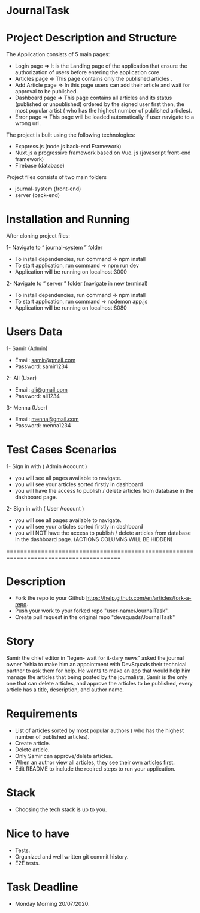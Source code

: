 # JournalTask



# Project Description and Structure

The Application consists of 5 main pages:

- Login page => It is the Landing page of the application that ensure the authorization of users before entering the application core.
- Articles page => This page contains only the published articles .
- Add Article page => In this page users can add their article and wait for approval to be published.
- Dashboard page => This page contains all articles and its status (published or unpublished) ordered by the signed user first then, the most popular artist ( who has the highest number of published articles).
- Error page => This page will be loaded automatically if user navigate to a wrong url .


The project is built using the following technologies:

- Exppress.js (node.js back-end Framework) 
- Nuxt.js a progressive framework based on Vue. js (javascript front-end framework)
- Firebase (database)

Project files consists of two main folders 

- journal-system (front-end)
- server (back-end)

# Installation and Running

After cloning project files:

1- Navigate to  “ journal-system ” folder 

- To install dependencies, run command =>  npm install
- To start application, run command =>  npm run dev
- Application will be running on localhost:3000

2- Navigate to  “ server ” folder  (navigate in new terminal)

- To install dependencies, run command =>  npm install
- To start application, run command =>  nodemon app.js
- Application will be running on localhost:8080

# Users Data 

1- Samir (Admin)

- Email: samir@gmail.com
- Password: samir1234

2- Ali (User)

- Email: ali@gmail.com
- Password: ali1234

3- Menna (User)

- Email: menna@gmail.com
- Password: menna1234

# Test Cases Scenarios 

1- Sign in with ( Admin Account ) 

- you will see all pages available to navigate.
- you will see your articles sorted firstly in dashboard
- you will have the access to publish / delete articles from database in the dashboard page.

2- Sign in with ( User Account ) 

- you will see all pages available to navigate.
- you will see your articles sorted firstly in dashboard
- you will NOT have the access to publish / delete articles from database in the dashboard page. (ACTIONS COLUMNS WILL BE HIDDEN)

=======================================================================================

# Description
- Fork the repo to your Github https://help.github.com/en/articles/fork-a-repo.
- Push your work to your forked repo "user-name/JournalTask".
- Create pull request in the original repo "devsquads/JournalTask"

# Story
Samir the chief editor in “legen- wait for it-dary news” asked the journal owner Yehia to make him an appointment with DevSquads their technical partner to ask them for help.
He wants to make an app that would help him manage the articles that being posted by the journalists, Samir is the only one that can delete articles, and approve the articles to be published, every article has a title, description, and author name.


# Requirements
- List of articles sorted by most popular authors ( who has the highest number of published articles).
- Create article.
- Delete article.
- Only Samir can approve/delete articles.
- When an author view all articles, they see their own articles first. 
- Edit README to include the reqired steps to run your application.

# Stack
- Choosing the tech stack is up to you.

# Nice to have
- Tests.
- Organized and well written git commit history.
- E2E tests.

# Task Deadline
- Monday Morning 20/07/2020.
